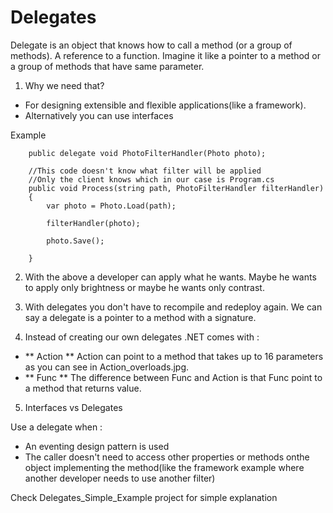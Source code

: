# Delegates
Delegate is an object that knows how to call a method (or a group of methods). 
A reference to a function.
Imagine it like a pointer to a method or a group of methods that have same parameter.

1. Why we need that?

- For designing extensible and flexible applications(like a framework).
- Alternatively you can use interfaces


Example

		public delegate void PhotoFilterHandler(Photo photo);

        //This code doesn't know what filter will be applied
		//Only the client knows which in our case is Program.cs
        public void Process(string path, PhotoFilterHandler filterHandler)
        {
            var photo = Photo.Load(path);
			
            filterHandler(photo);

            photo.Save();

        }
		
2. With the above a developer can apply what he wants. Maybe he wants to apply only brightness or maybe he wants 
only contrast.

3. With delegates you don't have to recompile and redeploy again. We can say a delegate is a pointer to a method with a signature.

4. Instead of creating our own delegates .NET comes with :

- ** Action **
Action can point to a method that takes up to 16 parameters as you can see in Action_overloads.jpg.
- ** Func **
The difference between Func and Action is that Func point to a method that returns  value.

5. Interfaces vs Delegates

Use a delegate when :
- An eventing design pattern is used
- The caller doesn't need to access other properties or methods onthe object implementing the method(like the framework example
where another developer needs to use another filter)

Check Delegates_Simple_Example project for simple explanation




